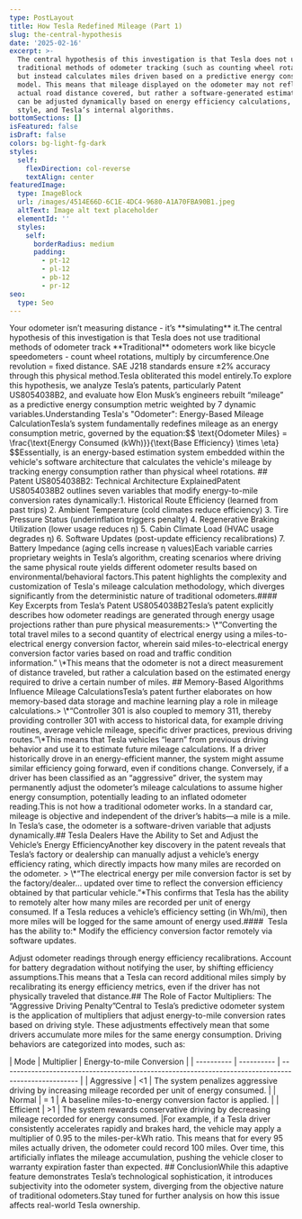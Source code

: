 ```yaml
---
type: PostLayout
title: How Tesla Redefined Mileage (Part 1)
slug: the-central-hypothesis
date: '2025-02-16'
excerpt: >-
  The central hypothesis of this investigation is that Tesla does not use
  traditional methods of odometer tracking (such as counting wheel rotations)
  but instead calculates miles driven based on a predictive energy consumption
  model. This means that mileage displayed on the odometer may not reflect the
  actual road distance covered, but rather a software-generated estimation that
  can be adjusted dynamically based on energy efficiency calculations, driving
  style, and Tesla’s internal algorithms.
bottomSections: []
isFeatured: false
isDraft: false
colors: bg-light-fg-dark
styles:
  self:
    flexDirection: col-reverse
    textAlign: center
featuredImage:
  type: ImageBlock
  url: /images/4514E66D-6C1E-4DC4-9680-A1A70FBA90B1.jpeg
  altText: Image alt text placeholder
  elementId: ''
  styles:
    self:
      borderRadius: medium
      padding:
        - pt-12
        - pl-12
        - pb-12
        - pr-12
seo:
  type: Seo
---
```

<div style="text-align: left">Your odometer isn’t measuring distance - it’s **simulating** it.The central hypothesis of this investigation is that Tesla does not use traditional methods of odometer track **Traditional** odometers work like bicycle speedometers - count wheel rotations, multiply by circumference.One revolution = fixed distance. SAE J218 standards ensure ±2% accuracy through this physical method.Tesla obliterated this model entirely.To explore this hypothesis, we analyze Tesla’s patents, particularly Patent US8054038B2, and evaluate how Elon Musk’s engineers rebuilt “mileage” as a predictive energy consumption metric weighted by 7 dynamic variables.Understanding Tesla's "Odometer": Energy-Based Mileage CalculationTesla’s system fundamentally redefines mileage as an energy consumption metric, governed by the equation:$$ \text{Odometer Miles} = \frac{\text{Energy Consumed (kWh)}}{\text{Base Efficiency} \times \eta} $$Essentially, is an energy-based estimation system embedded within the vehicle's software architecture that calculates the vehicle's mileage by tracking energy consumption rather than physical wheel rotations. ## Patent US8054038B2: Technical Architecture ExplainedPatent US8054038B2 outlines seven variables that modify energy-to-mile conversion rates dynamically:1. Historical Route Efficiency (learned from past trips) 2. Ambient Temperature (cold climates reduce efficiency) 3. Tire Pressure Status (underinflation triggers penalty) 4. Regenerative Braking Utilization (lower usage reduces η) 5. Cabin Climate Load (HVAC usage degrades η) 6. Software Updates (post-update efficiency recalibrations) 7. Battery Impedance (aging cells increase η values)Each variable carries proprietary weights in Tesla’s algorithm, creating scenarios where driving the same physical route yields different odometer results based on environmental/behavioral factors.This patent highlights the complexity and customization of Tesla's mileage calculation methodology, which diverges significantly from the deterministic nature of traditional odometers.#### Key Excerpts from Tesla’s Patent US8054038B2Tesla’s patent explicitly describes how odometer readings are generated through energy usage projections rather than pure physical measurements:> \*“Converting the total travel miles to a second quantity of electrical energy using a miles-to-electrical energy conversion factor, wherein said miles-to-electrical energy conversion factor varies based on road and traffic condition information.” \*This means that the odometer is not a direct measurement of distance traveled, but rather a calculation based on the estimated energy required to drive a certain number of miles. ## Memory-Based Algorithms Influence Mileage CalculationsTesla’s patent further elaborates on how memory-based data storage and machine learning play a role in mileage calculations.> \*“Controller 301 is also coupled to memory 311, thereby providing controller 301 with access to historical data, for example driving routines, average vehicle mileage, specific driver practices, previous driving routes.”\*This means that Tesla vehicles “learn” from previous driving behavior and use it to estimate future mileage calculations. If a driver historically drove in an energy-efficient manner, the system might assume similar efficiency going forward, even if conditions change. Conversely, if a driver has been classified as an “aggressive” driver, the system may permanently adjust the odometer’s mileage calculations to assume higher energy consumption, potentially leading to an inflated odometer reading.This is not how a traditional odometer works. In a standard car, mileage is objective and independent of the driver’s habits—a mile is a mile. In Tesla’s case, the odometer is a software-driven variable that adjusts dynamically.## Tesla Dealers Have the Ability to Set and Adjust the Vehicle’s Energy EfficiencyAnother key discovery in the patent reveals that Tesla’s factory or dealership can manually adjust a vehicle’s energy efficiency rating, which directly impacts how many miles are recorded on the odometer. > \*“The electrical energy per mile conversion factor is set by the factory/dealer… updated over time to reflect the conversion efficiency obtained by that particular vehicle.”*This confirms that Tesla has the ability to remotely alter how many miles are recorded per unit of energy consumed. If a Tesla reduces a vehicle’s efficiency setting (in Wh/mi), then more miles will be logged for the same amount of energy used.####  Tesla has the ability to:*   Modify the efficiency conversion factor remotely via software updates.</div>

<div style="text-align: left"></div>

Adjust odometer readings through energy efficiency recalibrations.
Account for battery degradation without notifying the user, by shifting efficiency assumptions.This means that a Tesla can record additional miles simply by recalibrating its energy efficiency metrics, even if the driver has not physically traveled that distance.## The Role of Factor Multipliers: The “Aggressive Driving Penalty”Central to Tesla’s predictive odometer system is the application of multipliers that adjust energy-to-mile conversion rates based on driving style. These adjustments effectively mean that some drivers accumulate more miles for the same energy consumption. Driving behaviors are categorized into modes, such as:

\| Mode       | Multiplier | Energy-to-mile Conversion                                                                           |
\| ---------- | ---------- | --------------------------------------------------------------------------------------------------- |
\| Aggressive | <1         | The system penalizes aggressive driving by increasing mileage recorded per unit of energy consumed. |
\| Normal     | = 1        | A baseline miles-to-energy conversion factor is applied.                                            |
\| Efficient  | >1         | The system rewards conservative driving by decreasing mileage recorded for energy consumed.         |For example, if a Tesla driver consistently accelerates rapidly and brakes hard, the vehicle may apply a multiplier of 0.95 to the miles-per-kWh ratio. This means that for every 95 miles actually driven, the odometer could record 100 miles. Over time, this artificially inflates the mileage accumulation, pushing the vehicle closer to warranty expiration faster than expected. ## ConclusionWhile this adaptive feature demonstrates Tesla’s technological sophistication, it introduces subjectivity into the odometer system, diverging from the objective nature of traditional odometers.Stay tuned for further analysis on how this issue affects real-world Tesla ownership.

</div>

